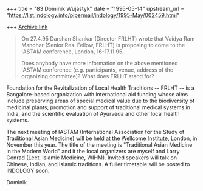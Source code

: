 +++
title = "83 Dominik Wujastyk"
date = "1995-05-14"
upstream_url = "https://list.indology.info/pipermail/indology/1995-May/002459.html"

+++
[Archive link](https://list.indology.info/pipermail/indology/1995-May/002459.html)

> 
>  On 27.4.95 Darshan Shankar (Director FRLHT) wrote that
>  Vaidya Ram Manohar (Senior Res. Fellow, FRLHT) is proposing to
>  come to the IASTAM conference, London, 16-17.11.95.
> 
>  Does anybody have more information on the above mentioned 
>  IASTAM conference (e.g. participants, venue, address of the
>  organizing committee)?
>  What does FRLHT stand for?

Foundation for the Revitalization of Local Health Traditions -- FRLHT -- is a
Bangalore-based organization with international aid funding whose aims
include preserving areas of special medical value due to the biodiversity
of medicinal plants; promotion and support of traditional medical systems
in India, and the scientific evaluation of Ayurveda and other local health
systems.

The next meeting of IASTAM (International Association for the Study
of Traditional Asian Medicine) will be held at the Wellcome Institute,
London, in November this year.  The title of the meeting is "Traditional
Asian Medicine in the Modern World" and it  the local organizers are
myself and Larry Conrad (Lect. Islamic Medicine, WIHM).  Invited speakers
will talk on Chinese, Indian, and Islamic traditions.  A fuller timetable
will be posted to INDOLOGY soon.

Dominik





